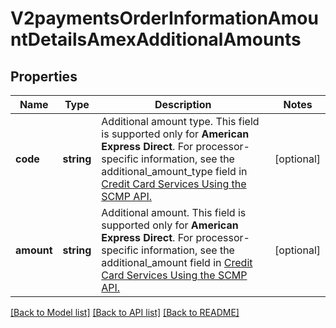 # V2paymentsOrderInformationAmountDetailsAmexAdditionalAmounts

## Properties
Name | Type | Description | Notes
------------ | ------------- | ------------- | -------------
**code** | **string** | Additional amount type. This field is supported only for **American Express Direct**.  For processor-specific information, see the additional_amount_type field in [Credit Card Services Using the SCMP API.](http://apps.cybersource.com/library/documentation/dev_guides/CC_Svcs_SCMP_API/html) | [optional] 
**amount** | **string** | Additional amount. This field is supported only for **American Express Direct**.  For processor-specific information, see the additional_amount field in [Credit Card Services Using the SCMP API.](http://apps.cybersource.com/library/documentation/dev_guides/CC_Svcs_SCMP_API/html) | [optional] 

[[Back to Model list]](../README.md#documentation-for-models) [[Back to API list]](../README.md#documentation-for-api-endpoints) [[Back to README]](../README.md)


